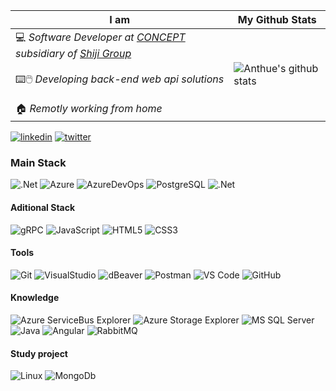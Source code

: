 I am | My Github Stats
-------- | ---------------- 
:computer: _Software Developer at [CONCEPT](https://concept.shijigroup.com/) subsidiary of [Shiji Group](https://www.shijigroup.com/)_ <br><br> :keyboard::computer_mouse: _Developing back-end web api solutions_ <br><br> :house: _Remotly working from home_ | ![Anthue's github stats](https://github-readme-stats.vercel.app/api?username=anthueeccel&theme=graywhite&show_icons=true&hide_border=true&custom_title=%20&hide=stars)

[![linkedin](http://img.shields.io/badge/-Linkedin-0A66C2?style=flat-square&logo=linkedin&logoColor=ffffff)](https://www.linkedin.com/in/anthue/)
[![twitter](http://img.shields.io/badge/-Twitter-1DA1F2?style=flat-square&logo=twitter&logoColor=ffffff)](https://twitter.com/anthue)

### Main Stack

![.Net](http://img.shields.io/badge/-8-007396?style=flat-square&logo=.net&logoColor=ffffff)
![Azure](http://img.shields.io/badge/-Azure_Portal-0078D7?style=flat-square&logo=microsoftazure&logoColor=ffffff)
![AzureDevOps](http://img.shields.io/badge/-Azure_DevOps-0078D7?style=flat-square&logo=azuredevops&logoColor=ffffff)
![PostgreSQL](https://img.shields.io/badge/-PostgreSQL-336791?style=flat-square&logo=postgresql&logoColor=ffffff)
![.Net](http://img.shields.io/badge/-EF-007396?style=flat-square&logo=.net&logoColor=ffffff)

#### Aditional Stack
![gRPC](http://img.shields.io/badge/-<>_gRPC-00A98F?style=flat-square&logo=grpc&logoColor=ffffff)
![JavaScript](https://img.shields.io/badge/-JavaScript-%23F7DF1C?style=flat-square&logo=javascript&logoColor=000000&labelColor=%23F7DF1C&color=%23FFCE5A)
![HTML5](https://img.shields.io/badge/-HTML5-%23E44D27?style=flat-square&logo=html5&logoColor=ffffff)
![CSS3](https://img.shields.io/badge/-CSS3-%231572B6?style=flat-square&logo=css3)


#### Tools
![Git](https://img.shields.io/badge/-Git-%23F05032?style=flat-square&logo=git&logoColor=%23ffffff)
![VisualStudio](http://img.shields.io/badge/-VisualStudio-5C2D91?style=flat-square&logo=visual-studio&logoColor=ffffff)
![dBeaver](http://img.shields.io/badge/-DB%20DBeaver-F37440?style=flat-square&logo=dbeaver&logoColor=ffffff)
![Postman](http://img.shields.io/badge/-Postman-FF6C37?style=flat-square&logo=postman&logoColor=ffffff)
![VS Code](http://img.shields.io/badge/-VS%20Code-007ACC?style=flat-square&logo=visual-studio-code&logoColor=ffffff)
![GitHub](https://img.shields.io/badge/-GitHub-181717?style=flat-square&logo=github)

#### Knowledge
![Azure ServiceBus Explorer](http://img.shields.io/badge/Azure_ServiceBus-0078D7?style=flat-square&logo=microsoftazure&logoColor=ffffff)
![Azure Storage Explorer](http://img.shields.io/badge/Azure_Storage-0078D7?style=flat-square&logo=microsoftazure&logoColor=ffffff)
![MS SQL Server](http://img.shields.io/badge/-MS%20SQL%20Server-CC2927?style=flat-square&logo=microsoft-sql-server&logoColor=ffffff)
![Java](http://img.shields.io/badge/-Java-007396?style=flat-square&logo=java&logoColor=ffffff)
![Angular](http://img.shields.io/badge/-Angular-DD0031?style=flat-square&logo=angular&logoColor=ffffff)
![RabbitMQ](http://img.shields.io/badge/-RabbitMQ-0078D7?style=flat-square&logo=rabbitmq&logoColor=ffffff)

#### Study project
![Linux](http://img.shields.io/badge/-Linux-181717?style=flat-square&logo=linux&logoColor=ffffff)
![MongoDb](http://img.shields.io/badge/-MongoDb-3DDC88?style=flat-square&logo=mongodb&logoColor=ffffff)

<!---
https://simpleicons.org/?q=pyt/ 
https://shields.io/
--->
